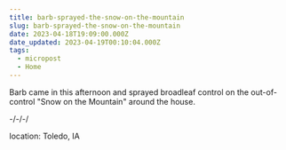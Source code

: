 ```yaml
---
title: barb-sprayed-the-snow-on-the-mountain
slug: barb-sprayed-the-snow-on-the-mountain
date: 2023-04-18T19:09:00.000Z
date_updated: 2023-04-19T00:10:04.000Z
tags: 
  - micropost
  - Home
---
```


Barb came in this afternoon and sprayed broadleaf control on the out-of-control "Snow on the Mountain" around the house.

-/-/-/

location: Toledo, IA
